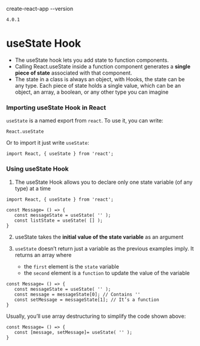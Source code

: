 create-react-app --version
```
4.0.1
```



# useState Hook
- The useState hook lets you add state to function components.
- Calling React.useState inside a function component generates a <b>single piece of state</b> associated with that component.
- The state in a class is always an object, with Hooks, the state can be any type. Each piece of state holds a single value, which can be an object, an array, a boolean, or any other type you can imagine


### Importing useState Hook in React

`useState` is a named export from `react`. To use it, you can write:
```
React.useState
```
Or to import it just write `useState`:
```
import React, { useState } from 'react';

```

### Using useState Hook
1. The useState Hook allows you to declare only one state variable (of any type) at a time
```
import React, { useState } from 'react';

const Message= () => {
   const messageState = useState( '' );
   const listState = useState( [] );
}
```

2. useState takes the **initial value of the state variable** as an argument

3. `useState` doesn’t return just a variable as the previous examples imply. It returns an array where
    -  the `first` element is the `state` variable
    -  the `second` element is a `function` to update the value of the variable

```
const Message= () => {
   const messageState = useState( '' );
   const message = messageState[0]; // Contains ''
   const setMessage = messageState[1]; // It’s a function
}
```

Usually, you’ll use array destructuring to simplify the code shown above:

```
const Message= () => {
   const [message, setMessage]= useState( '' );
}
```